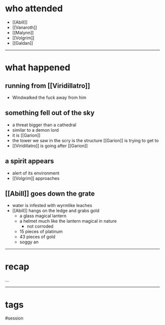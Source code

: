 # who attended

- [[Abill]]
- [[Vanaroth]]
- [[Malynn]]
- [[Volgrim]]
- [[Galdan]]

---
# what happened

## running from [[Viridillatro]]
- Windwalked the fuck away from him

## something fell out of the sky
- a threat bigger than a cathedral
- similar to a demon lord
- it is [[Garion]]
- the tower we saw in the scry is the structure [[Garion]] is trying to get to
- [[Viridillatro]] is going after [[Garion]]

## a spirit appears
- alert of its environment
- [[Volgrim]] approaches

## [[Abill]] goes down the grate
- water is infested with wyrmlike leaches
- [[Abill]] hangs on the ledge and grabs gold
	- a glass magical lantern
	- a helmet much like the lantern magical in nature
		- not corroded
	- 15 pieces of platinum
	- 43 pieces of gold
	- soggy an

---
# recap

...

---
# tags

#session